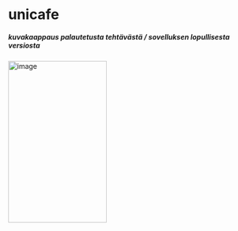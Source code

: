 # unicafe
##### kuvakaappaus palautetusta tehtävästä / sovelluksen lopullisesta versiosta

<img width="199" height="327" alt="image" src="https://github.com/user-attachments/assets/8a2c90fa-0846-41fe-a8f2-75a5b872c6b6" />
